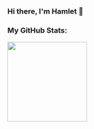 ### Hi there, I'm Hamlet 👋

### My GitHub Stats:

<img height="180em" src="https://github-readme-stats.vercel.app/api?username=hamletv&show_icons=true&hide_border=true&&count_private=true&include_all_commits=true" />
<!--
**hamletv/hamletv** is a ✨ _special_ ✨ repository because its `README.md` (this file) appears on your GitHub profile.

Here are some ideas to get you started:

- 🔭 I’m currently working on ...
- 🌱 I’m currently learning ...
- 👯 I’m looking to collaborate on ...
- 🤔 I’m looking for help with ...
- 💬 Ask me about ...
- 📫 How to reach me: ...
- 😄 Pronouns: ...
- ⚡ Fun fact: ...
-->
